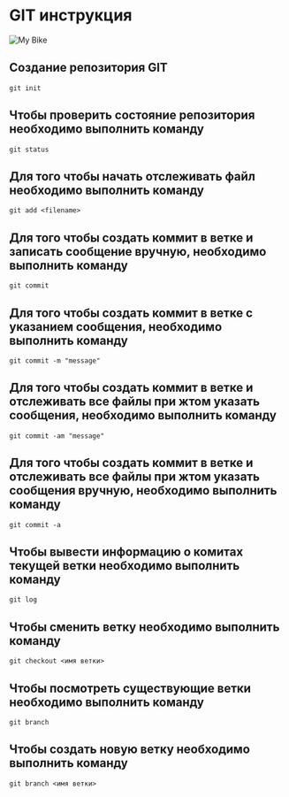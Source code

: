 # **GIT** инструкция
![My Bike](1.jpg)
## Создание репозитория GIT
    git init

## Чтобы проверить состояние репозитория необходимо выполнить команду 
    git status

## Для того чтобы начать отслеживать файл необходимо выполнить команду
    git add <filename>

## Для того чтобы создать коммит в ветке и записать сообщение вручную, необходимо выполнить команду 
    git commit

## Для того чтобы создать коммит в ветке с указанием сообщения, необходимо выполнить команду 
    git commit -m "message"

## Для того чтобы создать коммит в ветке и отслеживать все файлы при жтом указать сообщения, необходимо выполнить команду 
    git commit -am "message"

## Для того чтобы создать коммит в ветке и отслеживать все файлы при жтом указать сообщения вручную, необходимо выполнить команду 
    git commit -a

## Чтобы вывести информацию о комитах текущей ветки необходимо выполнить команду 
    git log
 
## Чтобы сменить ветку необходимо выполнить команду 
    git checkout <имя ветки>

## Чтобы посмотреть существующие ветки необходимо выполнить команду
    git branch

## Чтобы создать новую ветку необходимо выполнить команду
    git branch <имя ветки>